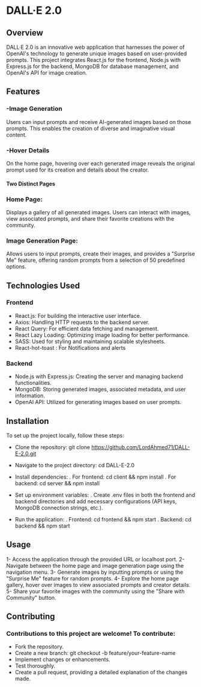 # DALL·E 2.0 

## Overview
DALL·E 2.0 is an innovative web application that harnesses the power of OpenAI's technology to generate unique images based on user-provided prompts. This project integrates React.js for the frontend, Node.js with Express.js for the backend, MongoDB for database management, and OpenAI's API for image creation.

## Features
### -Image Generation
Users can input prompts and receive AI-generated images based on those prompts. This enables the creation of diverse and imaginative visual content.

### -Hover Details
On the home page, hovering over each generated image reveals the original prompt used for its creation and details about the creator.

#### Two Distinct Pages
### Home Page:
Displays a gallery of all generated images. Users can interact with images, view associated prompts, and share their favorite creations with the community.

### Image Generation Page:
Allows users to input prompts, create their images, and provides a "Surprise Me" feature, offering random prompts from a selection of 50 predefined options.

## Technologies Used
### Frontend
- React.js: For building the interactive user interface.
- Axios: Handling HTTP requests to the backend server.
- React Query: For efficient data fetching and management.
- React Lazy Loading: Optimizing image loading for better performance.
- SASS: Used for styling and maintaining scalable stylesheets.
- React-hot-toast : For Notifications and alerts 
### Backend
- Node.js with Express.js: Creating the server and managing backend functionalities.
- MongoDB: Storing generated images, associated metadata, and user information.
- OpenAI API: Utilized for generating images based on user prompts.

## Installation
To set up the project locally, follow these steps:

- Clone the repository: git clone https://github.com/LordAhmed71/DALL-E-2.0.git
- Navigate to the project directory: cd DALL-E-2.0
- Install dependencies:
   . For frontend: cd client && npm install
   . For backend: cd server && npm install

- Set up environment variables:
  . Create .env files in both the frontend and backend directories and add necessary configurations (API keys, MongoDB connection strings, etc.).
- Run the application:
  . Frontend: cd frontend && npm start
  . Backend: cd backend && npm start

## Usage
1- Access the application through the provided URL or localhost port.
2- Navigate between the home page and image generation page using the navigation menu.
3- Generate images by inputting prompts or using the "Surprise Me" feature for random prompts.
4- Explore the home page gallery, hover over images to view associated prompts and creator details.
5- Share your favorite images with the community using the "Share with Community" button.

## Contributing
### Contributions to this project are welcome! To contribute:

- Fork the repository.
- Create a new branch: git checkout -b feature/your-feature-name
- Implement changes or enhancements.
- Test thoroughly.
- Create a pull request, providing a detailed explanation of the changes made.
